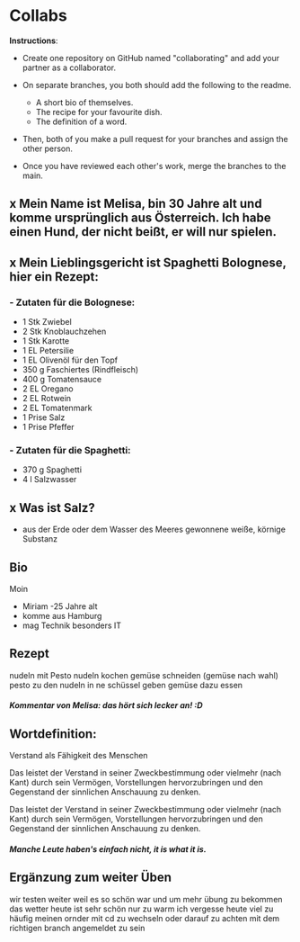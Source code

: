 # Collabs

**Instructions**:

- Create one repository on GitHub named "collaborating" and add your partner as a collaborator.
- On separate branches, you both should add the following to the readme.

  - A short bio of themselves.
  - The recipe for your favourite dish.
  - The definition of a word.

- Then, both of you make a pull request for your branches and assign the other person.
- Once you have reviewed each other's work, merge the branches to the main.


## x Mein Name ist Melisa, bin 30 Jahre alt und komme ursprünglich aus Österreich. Ich habe einen Hund, der nicht beißt, er will nur spielen.

## x Mein Lieblingsgericht ist Spaghetti Bolognese, hier ein Rezept:
### - Zutaten für die Bolognese:
- 1 	Stk 	Zwiebel
- 2 	Stk 	Knoblauchzehen
- 1 	Stk 	Karotte
- 1 	EL 	Petersilie
- 1 	EL 	Olivenöl für den Topf
- 350 	g 	Faschiertes (Rindfleisch)
- 400 	g 	Tomatensauce
- 2 	EL 	Oregano
- 2 	EL 	Rotwein
- 2 	EL 	Tomatenmark
- 1 	Prise 	Salz
- 1 	Prise 	Pfeffer
### - Zutaten für die Spaghetti:
 - 370 	g 	Spaghetti
 - 4 	l 	Salzwasser 

## x Was ist Salz?
- aus der Erde oder dem Wasser des Meeres gewonnene weiße, körnige Substanz


## Bio
Moin 
- Miriam
-25 Jahre alt
- komme aus Hamburg
- mag Technik besonders IT

## Rezept
nudeln mit Pesto
nudeln kochen 
gemüse schneiden (gemüse nach wahl)
pesto zu den nudeln in ne schüssel geben
gemüse dazu 
essen 
##### Kommentar von Melisa: das hört sich lecker an! :D 


## Wortdefinition:

Verstand als Fähigkeit des Menschen

Das leistet der Verstand in seiner Zweckbestimmung oder vielmehr (nach Kant) durch sein Vermögen, 
Vorstellungen hervorzubringen und den Gegenstand der sinnlichen Anschauung zu denken.

Das leistet der Verstand in seiner Zweckbestimmung oder vielmehr (nach Kant) durch sein Vermögen, 
Vorstellungen hervorzubringen und den Gegenstand der sinnlichen Anschauung zu denken.

##### Manche Leute haben's einfach nicht, it is what it is.

## Ergänzung zum weiter Üben
wir testen weiter weil es so schön war und um mehr übung zu bekommen
das wetter heute ist sehr schön nur zu warm
ich vergesse heute viel zu häufig meinen ornder mit cd zu wechseln oder darauf zu 
achten mit dem richtigen branch angemeldet zu sein